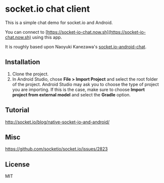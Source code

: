 # socket.io chat client

This is a simple chat demo for socket.io and Android. 

You can connect to [https://socket-io-chat.now.sh](https://socket-io-chat.now.sh) using this app.

It is roughly based upon Naoyuki Kanezawa's [socket.io-android-chat](https://github.com/nkzawa/socket.io-android-chat).

## Installation

1. Clone the project.
2. In Android Studio, chose **File > Import Project** and select the root folder of the project.
   Android Studio may ask you to choose the type of project you are importing. If this is the case, make sure to choose **Import project from external model** and select the **Gradle** option.

## Tutorial

http://socket.io/blog/native-socket-io-and-android/

## Misc
https://github.com/socketio/socket.io/issues/2823

## License

MIT

